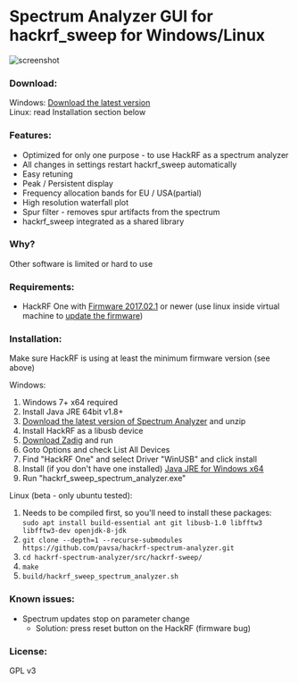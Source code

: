 # Spectrum Analyzer GUI for hackrf_sweep for Windows/Linux

![screenshot](screenshot.gif "screenshot")

### Download:
Windows: [Download the latest version](/pavsa/hackrf-spectrum-analyzer/releases)  
Linux: read Installation section below

### Features:
- Optimized for only one purpose - to use HackRF as a spectrum analyzer
- All changes in settings restart hackrf_sweep automatically 
- Easy retuning    
- Peak / Persistent display
- Frequency allocation bands for EU / USA(partial)
- High resolution waterfall plot
- Spur filter - removes spur artifacts from the spectrum 
- hackrf_sweep integrated as a shared library

### Why?
Other software is limited or hard to use
 
### Requirements:
* HackRF One with [Firmware 2017.02.1](https://github.com/mossmann/hackrf/releases/tag/v2017.02.1) or newer (use linux inside virtual machine to [update the firmware](https://github.com/mossmann/hackrf/wiki/Updating-Firmware))  

### Installation:
Make sure HackRF is using at least the minimum firmware version (see above) 

Windows:
1. Windows 7+ x64 required 
1. Install Java JRE 64bit v1.8+
1. [Download the latest version of Spectrum Analyzer](/pavsa/hackrf-spectrum-analyzer/releases) and unzip
1. Install HackRF as a libusb device
  1. [Download Zadig](src/hackrf-sweep/lib/zadig_2.2.exe) and run  
  2. Goto Options and check List All Devices  
  3. Find "HackRF One" and select Driver "WinUSB" and click install
1. Install (if you don't have one installed) [Java JRE for Windows x64](http://www.oracle.com/technetwork/java/javase/downloads/jre8-downloads-2133155.html)     
1. Run "hackrf_sweep_spectrum_analyzer.exe"

Linux (beta - only ubuntu tested):
1. Needs to be compiled first, so you'll need to install these packages:  
`sudo apt install build-essential ant git libusb-1.0 libfftw3 libfftw3-dev openjdk-8-jdk`
1. `git clone --depth=1 --recurse-submodules https://github.com/pavsa/hackrf-spectrum-analyzer.git`
1. `cd hackrf-spectrum-analyzer/src/hackrf-sweep/`
1. `make` 
1. `build/hackrf_sweep_spectrum_analyzer.sh`

### Known issues:
* Spectrum updates stop on parameter change
  * Solution: press reset button on the HackRF (firmware bug)  

### License:
GPL v3 